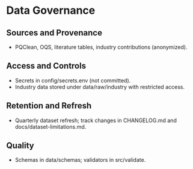 # Data Governance

## Sources and Provenance
- PQClean, OQS, literature tables, industry contributions (anonymized).

## Access and Controls
- Secrets in config/secrets.env (not committed).
- Industry data stored under data/raw/industry with restricted access.

## Retention and Refresh
- Quarterly dataset refresh; track changes in CHANGELOG.md and docs/dataset-limitations.md.

## Quality
- Schemas in data/schemas; validators in src/validate.
